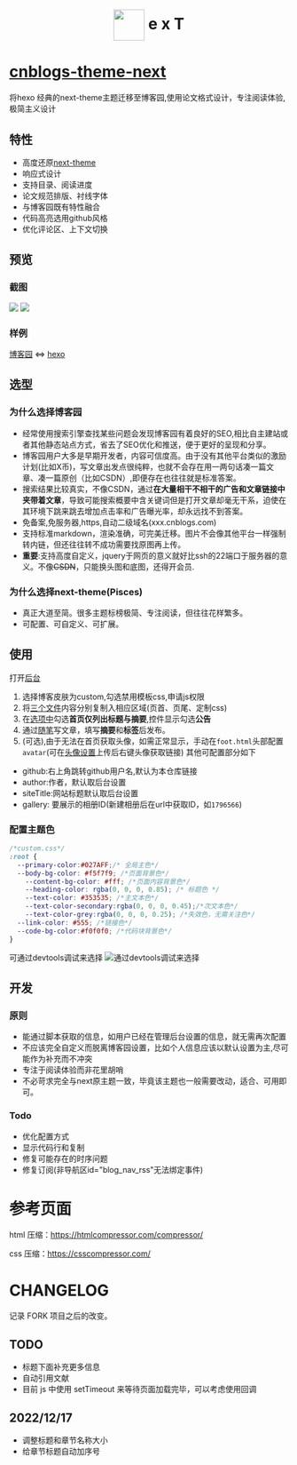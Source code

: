 # <div align="center"><a title="cnblogs-theme-next" href="https://github.com/MakerGYT/cnblogs-theme-next"><img align="center" width="56" height="56" src="https://static01.imgkr.com/temp/d342ea371a6041b3bf57d1da8a79d9cc.svg"></a> e x T</div>

# [cnblogs-theme-next](https://github.com/MakerGYT/cnblogs-theme-next)
将hexo 经典的next-theme主题迁移至博客园,使用论文格式设计，专注阅读体验,极简主义设计

## 特性
- 高度还原[next-theme](https://theme-next.js.org/)
- 响应式设计
- 支持目录、阅读进度
- 论文规范排版、衬线字体
- 与博客园既有特性融合
- 代码高亮选用github风格
- 优化评论区、上下文切换

## 预览
### 截图
![](https://imgkr.cn-bj.ufileos.com/a3af8dc0-31a0-4cfb-a726-004d6fd13332.gif)
![](https://static01.imgkr.com/temp/4e9579bc084e4740873687ef112722f5.gif)

### 样例
[博客园](https://www.cnblogs.com/makergyt/p/13220468.html) <=> [hexo](https://blog.makergyt.com/)

## 选型
### 为什么选择博客园
- 经常使用搜索引擎查找某些问题会发现博客园有着良好的SEO,相比自主建站或者其他静态站点方式，省去了SEO优化和推送，便于更好的呈现和分享。
- 博客园用户大多是早期开发者，内容可信度高。由于没有其他平台类似的激励计划(比如X币)，写文章出发点很纯粹，也就不会存在用一两句话凑一篇文章、凑一篇原创（比如CSDN）,即便存在也往往就是标准答案。
- 搜索结果比较真实，不像CSDN，通过**在大量相干不相干的广告和文章链接中夹带着文章**，导致可能搜索概要中含关键词但是打开文章却毫无干系，迫使在其环境下跳来跳去增加点击率和广告曝光率，却永远找不到答案。 
- 免备案,免服务器,https,自动二级域名(xxx.cnblogs.com)
- 支持标准markdown，渲染准确，可完美迁移。图片不会像其他平台一样强制转内链，但还往往转不成功需要找原图再上传。
- **重要**:支持高度自定义，jquery于网页的意义就好比ssh的22端口于服务器的意义。不像~~CSDN~~，只能换头图和底图，还得开会员.

### 为什么选择next-theme(Pisces)
- 真正大道至简。很多主题标榜极简、专注阅读，但往往花样繁多。
- 可配置、可自定义、可扩展。

## 使用
打开[后台](https://i.cnblogs.com/settings)
1. 选择博客皮肤为custom,勾选禁用模板css,申请js权限
2. 将[三个文件](https://github.com/MakerGYT/cnblogs-theme-next/find/master)内容分别复制入相应区域(页首、页尾、定制css)
3. 在[选项中](https://i.cnblogs.com/preference)勾选**首页仅列出标题与摘要**,控件显示勾选**公告**
4. 通过[随笔](https://i.cnblogs.com/posts)写文章，填写**摘要**和**标签**后发布。
5. (可选),由于无法在首页获取头像，如需正常显示，手动在`foot.html`头部配置`avatar`(可在[头像设置](https://account.cnblogs.com/settings/account/avatar)上传后右键头像获取链接)
其他可配置部分如下
  - github:右上角跳转github用户名,默认为本仓库链接
  - author:作者，默认取后台设置
  - siteTitle:网站标题默认取后台设置
  - gallery: 要展示的相册ID(新建相册后在url中获取ID，如`1796566`)

### 配置主题色
```css
/*custom.css*/
:root {
  --primary-color:#027AFF;/* 全局主色*/
  --body-bg-color: #f5f7f9; /*页面背景色*/
	--content-bg-color: #fff; /*页面内容背景色*/
	--heading-color: rgba(0, 0, 0, 0.85); /* 标题色 */
	--text-color: #353535; /*主文本色*/
	--text-color-secondary:rgba(0, 0, 0, 0.45);/*次文本色*/
	--text-color-grey:rgba(0, 0, 0, 0.25); /*失效色，无需关注色*/
  --link-color: #555; /*链接色*/
  --code-bg-color:#f0f0f0; /*代码块背景色*/
}
```
可通过devtools调试来选择
![通过devtools调试来选择](https://static01.imgkr.com/temp/70ca34797054440395ffa98e2db628b7.gif)
## 开发
### 原则
- 能通过脚本获取的信息，如用户已经在管理后台设置的信息，就无需再次配置
- 不应该完全自定义而脱离博客园设置，比如个人信息应该以默认设置为主,尽可能作为补充而不冲突
- 专注于阅读体验而非花里胡哨
- 不必苛求完全与next原主题一致，毕竟该主题也一般需要改动，适合、可用即可。

### Todo
- 优化配置方式
- 显示代码行和复制
- 修复可能存在的时序问题
- 修复订阅(非导航区id="blog_nav_rss"无法绑定事件)


# 参考页面

html 压缩：https://htmlcompressor.com/compressor/

css 压缩：https://csscompressor.com/

# CHANGELOG

记录 FORK 项目之后的改变。

## TODO

- 标题下面补充更多信息
- 自动引用文献
- 目前 js 中使用 setTimeout 来等待页面加载完毕，可以考虑使用回调

## 2022/12/17

- 调整标题和章节名称大小
- 给章节标题自动加序号

